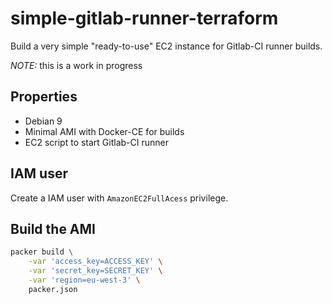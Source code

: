 # simple-gitlab-runner-terraform

Build a very simple "ready-to-use" EC2 instance for Gitlab-CI runner builds.

*NOTE:* this is a work in progress

## Properties

 * Debian 9
 * Minimal AMI with Docker-CE for builds
 * EC2 script to start Gitlab-CI runner

## IAM user

Create a IAM user with `AmazonEC2FullAcess` privilege.

## Build the AMI

```sh
packer build \
    -var 'access_key=ACCESS_KEY' \
    -var 'secret_key=SECRET_KEY' \
    -var 'region=eu-west-3' \
    packer.json
```
